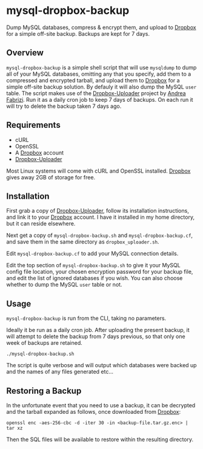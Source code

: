 # mysql-dropbox-backup

Dump MySQL databases, compress & encrypt them, and upload to [Dropbox] for a simple off-site backup. Backups are kept for 7 days.

## Overview

`mysql-dropbox-backup` is a simple shell script that will use `mysqldump` to dump all of your MySQL databases, omitting any that you specify, add them to a compressed and encrypted tarball, and upload them to [Dropbox] for a simple off-site backup solution. By defauly it will also dump the MySQL `user` table. The script makes use of the [Dropbox-Uploader] project by [Andrea Fabrizi]. Run it as a daily cron job to keep 7 days of backups. On each run it will try to delete the backup taken 7 days ago.

## Requirements

* cURL
* OpenSSL
* A [Dropbox] account
* [Dropbox-Uploader]

Most Linux systems will come with cURL and OpenSSL installed. [Dropbox] gives away 2GB of storage for free.

## Installation

First grab a copy of [Dropbox-Uploader], follow its installation instructions, and link it to your [Dropbox] account. I have it installed in my home directory, but it can reside elsewhere.

Next get a copy of `mysql-dropbox-backup.sh` and `mysql-dropbox-backup.cf`, and save them in the same directory as `dropbox_uploader.sh`.

Edit `mysql-dropbox-backup.cf` to add your MySQL connection details.

Edit the top section of `mysql-dropbox-backup.sh` to give it your MySQL config file location, your chosen encryption password for your backup file, and edit the list of ignored databases if you wish. You can also choose whether to dump the MySQL `user` table or not.

## Usage

`mysql-dropbox-backup` is run from the CLI, taking no parameters.

Ideally it be run as a daily cron job. After uploading the present backup, it will attempt to delete the backup from 7 days previous, so that only one week of backups are retained.

```
./mysql-dropbox-backup.sh
```

The script is quite verbose and will output which databases were backed up and the names of any files generated etc...

## Restoring a Backup

In the unfortunate event that you need to use a backup, it can be decrypted and the tarball expanded as follows, once downloaded from [Dropbox]:

```
openssl enc -aes-256-cbc -d -iter 30 -in <backup-file.tar.gz.enc> | tar xz
```

Then the SQL files will be available to restore within the resulting directory.

   [Dropbox]: <https://www.dropbox.com>
   [Dropbox-Uploader]: <https://github.com/andreafabrizi/Dropbox-Uploader>
   [Andrea Fabrizi]: <https://github.com/andreafabrizi>